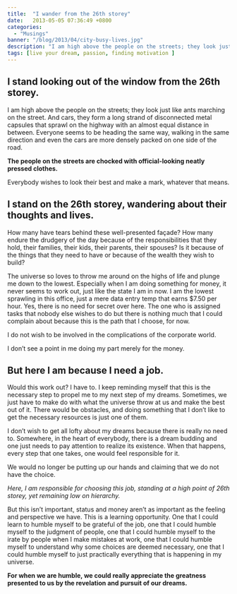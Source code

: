 ```yaml
---
title:  "I wander from the 26th storey"
date:   2013-05-05 07:36:49 +0800
categories:
  - "Musings"
banner: "/blog/2013/04/city-busy-lives.jpg"
description: "I am high above the people on the streets; they look just like ants marching on the street. And cars, they form a long strand of disconnected metal capsules that sprawl on the highway with an almost equal distance in between."
tags: [live your dream, passion, finding motivation ]
---
```


## I stand looking out of the window from the 26th storey.
I am high above the people on the streets; they look just like ants marching on the street. And cars, they form a long strand of disconnected metal capsules that sprawl on the highway with an almost equal distance in between. Everyone seems to be heading the same way, walking in the same direction and even the cars are more densely packed on one side of the road.

**The people on the streets are chocked with official-looking neatly pressed clothes.**

Everybody wishes to look their best and make a mark, whatever that means.

## I stand on the 26th storey, wandering about their thoughts and lives.
How many have tears behind these well-presented façade? How many endure the drudgery of the day because of the responsibilities that they hold, their families, their kids, their parents, their spouses? Is it because of the things that they need to have or because of the wealth they wish to build?

The universe so loves to throw me around on the highs of life and plunge me down to the lowest. Especially when I am doing something for money, it never seems to work out, just like the state I am in now. I am the lowest sprawling in this office, just a mere data entry temp that earns $7.50 per hour. Yes, there is no need for secret over here. The one who is assigned tasks that nobody else wishes to do but there is nothing much that I could complain about because this is the path that I choose, for now.

I do not wish to be involved in the complications of the corporate world.

I don’t see a point in me doing my part merely for the money.

## But here I am because I need a job.
Would this work out? I have to. I keep reminding myself that this is the necessary step to propel me to my next step of my dreams. Sometimes, we just have to make do with what the universe throw at us and make the best out of it. There would be obstacles, and doing something that I don’t like to get the necessary resources is just one of them.

I don’t wish to get all lofty about my dreams because there is really no need to. Somewhere, in the heart of everybody, there is a dream budding and one just needs to pay attention to realize its existence. When that happens, every step that one takes, one would feel responsible for it.

We would no longer be putting up our hands and claiming that we do not have the choice.

_Here, I am responsible for choosing this job, standing at a high point of 26th storey, yet remaining low on hierarchy._

But this isn’t important, status and money aren’t as important as the feeling and perspective we have. This is a learning opportunity. One that I could learn to humble myself to be grateful of the job, one that I could humble myself to the judgment of people, one that I could humble myself to the irate by people when I make mistakes at work, one that I could humble myself to understand why some choices are deemed necessary, one that I could humble myself to just practically everything that is happening in my universe.

**For when we are humble, we could really appreciate the greatness presented to us by the revelation and pursuit of our dreams.**
